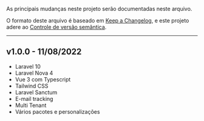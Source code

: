 As principais mudanças neste projeto serão documentadas neste arquivo.

O formato deste arquivo é baseado em [Keep a Changelog](https://keepachangelog.com/en/1.0.0/), e este projeto adere
ao [Controle de versão semântica](https://semver.org/spec/v2.0.0.html).

---
## v1.0.0 - 11/08/2022
- Laravel 10
- Laravel Nova 4
- Vue 3 com Typescript
- Tailwind CSS
- Laravel Sanctum
- E-mail tracking
- Multi Tenant
- Vários pacotes e personalizações
